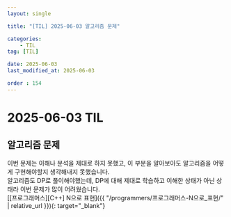 ```yaml
---
layout: single

title: "[TIL] 2025-06-03 알고리즘 문제"

categories:
    - TIL
tag: [TIL]

date: 2025-06-03
last_modified_at: 2025-06-03

order : 154
---
```


# 2025-06-03 TIL

## 알고리즘 문제

이번 문제는 이해나 분석을 제대로 하지 못했고, 이 부분을 알아보아도 알고리즘을 어떻게 구현해야할지 생각해내지 못했습니다.  
알고리즘도 DP로 풀이해야했는데, DP에 대해 제대로 학습하고 이해한 상태가 아닌 상태라 이번 문제가 많이 어려웠습니다.  
[[프로그래머스][C++] N으로 표현]({{ "/programmers/프로그래머스-N으로_표현/" | relative_url }}){: target="_blank"}
